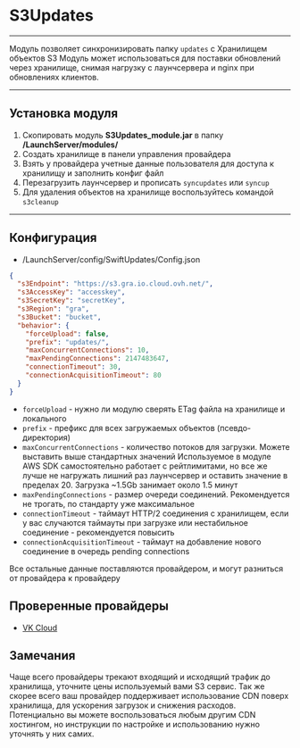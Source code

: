 # S3Updates

---
Модуль позволяет синхронизировать папку `updates` с Хранилищем объектов S3
Модуль может использоваться для поставки обновлений через хранилище, снимая нагрузку с лаунчсервера и nginx при обновлениях клиентов.

---
## Установка модуля

1. Скопировать модуль **S3Updates_module.jar** в папку **/LaunchServer/modules/**
2. Создать хранилище в панели управления провайдера
3. Взять у провайдера учетные данные пользователя для доступа к хранилищу и заполнить конфиг файл
4. Перезагрузить лаунчсервер и прописать `syncupdates` или `syncup`
5. Для удаления объектов на хранилище воспользуйтесь командой `s3cleanup`

---
## Конфигурация
* /LaunchServer/config/SwiftUpdates/Config.json
```json
{
  "s3Endpoint": "https://s3.gra.io.cloud.ovh.net/",
  "s3AccessKey": "accesskey",
  "s3SecretKey": "secretKey",
  "s3Region": "gra",
  "s3Bucket": "bucket",
  "behavior": {
    "forceUpload": false,
    "prefix": "updates/",
    "maxConcurrentConnections": 10,
    "maxPendingConnections": 2147483647,
    "connectionTimeout": 30,
    "connectionAcquisitionTimeout": 80
  }
}
```
- `forceUpload` - нужно ли модулю сверять ETag файла на хранилище и локального
- `prefix` - префикс для всех загружаемых объектов (псевдо-директория)
- `maxConcurrentConnections` - количество потоков для загрузки. Можете выставить выше стандартных значений
Используемое в модуле AWS SDK самостоятельно работает с рейтлимитами, но все же лучше не нагружать 
лишний раз лаунчсервер и оставить значение в пределах 20. Загрузка ~1.5Gb занимает около 1.5 минут
- `maxPendingConnections` - размер очереди соединений. Рекомендуется не трогать, по стандарту уже максимальное
- `connectionTimeout` - таймаут HTTP/2 соединения с хранилищем, если у вас случаются таймауты при загрузке или 
нестабильное соединение - рекомендуется повысить
- `connectionAcquisitionTimeout` - таймаут на добавление нового соединение в очередь pending connections

Все остальные данные поставляются провайдером, и могут разниться от провайдера к провайдеру

## Проверенные провайдеры
- [VK Cloud](https://mcs.mail.ru/docs/ru/base/s3/intro#)

## Замечания
Чаще всего провайдеры трекают входящий и исходящий трафик до хранилища, уточните цены используемый вами S3 сервис. Так же скорее всего
ваш провайдер поддерживает использование CDN поверх хранилища, для ускорения загрузок и снижения расходов. 
Потенциально вы можете воспользоваться любым другим CDN хостингом, но инструкции по настройке и использованию нужно уточнять у них самих.